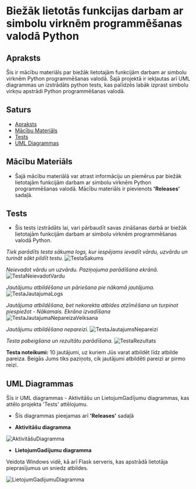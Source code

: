 # Biežāk lietotās funkcijas darbam ar simbolu virknēm programmēšanas valodā Python

## Apraksts
Šis ir mācību materiāls par biežāk lietotajām funkcijām darbam ar simbolu virknēm Python programmēšanas valodā. Šajā projektā ir iekļautas arī UML diagrammas un izstrādāts python tests, kas palīdzēs labāk izprast simbolu virkņu apstrādi Python programmēšanas valodā.

## Saturs
- [Apraksts](#apraksts)
- [Mācību Materiāls](#macibu-materials)
- [Tests](#tests)
- [UML Diagrammas](#uml-diagrammas)

## Mācību Materiāls
 - Šajā mācību materiālā var atrast informāciju un piemērus par biežāk lietotajām funkcijām darbam ar simbolu virknēm Python programmēšanas valodā. Mācību materiāls ir pievienots **'Releases'** sadaļā.

## Tests
 - Šis tests izstrādāts lai, vari pārbaudīt savas zināšanas darbā ar biežāk lietotajām funkcijām darbam ar simbolu virknēm programmēšanas valodā Python.

_Tiek parādīts testa sākuma logs, kur iespējams ievadīt vārdu, uzvārdu un turināt sākt pildīt testu._
![TestaSakums](https://i.postimg.cc/tCWwm3Gw/111111111111111111.png)

_Neievadot vārdu un uzvārdu. Paziņojuma parādīšana ekrānā._
![TestaNeievadotVardu](https://i.postimg.cc/0QWhxRYr/555555555555555555.png)

_Jautājumu atbildēšana un pāriešana pie nākamā jautājuma._
![TestaJautajumaLogs](https://i.postimg.cc/tgYkhQ33/222222222222222222.png)

_Jautājuma atbildēšana, bet nekorekta atbldes atzīmēšana un turpinot piespiežot - Nākamais. Ekrāna izvadīšana_
![TestaJautajumaNepareizaVeiksana](https://i.postimg.cc/hvKhFm0K/444444444444444444.png)

_Jautājumu atbildēšana nepareizi._
![TestaJautajumsNepareizi](https://i.postimg.cc/nr4g6jhY/22222222222222222.png)

_Testa pabeigšana un rezultātu parādīšana._
![TestaRezultats](https://i.postimg.cc/sfHhh6fz/3333333333333333333333.png)

**Testa noteikumi:** 10 jautājumi, uz kuriem Jūs varat atbildēt līdz atbilde pareiza. Beigās Jums tiks paziņots, cik jautājumi atbildēti pareizi ar pirmo reizi. 

## UML Diagrammas
Šīs ir UML diagrammas - Aktivitāšu un LietojumGadījumu diagrammas, kas attēlo projekta 'Tests' attēlojumu.
 - Šīs diagrammas pieejamas arī **'Releases'** sadaļā

 - **Aktivitāšu diagramma**

![AktivitāšuDiagramma](https://github.com/EdmundsZaneribs/Funkcijas_darbam_ar_simbolu_virknem_Python/assets/165994174/f9fddb57-5111-4a8a-a5b1-21e76044a76e)


 - **LietojumGadījumu diagramma**
   
Veidota Windows vidē, kā arī Flask serveris, kas apstrādā lietotāja pieprasījumus un sniedz atbildes.

![LietojumGadijumuDiagramma](https://github.com/EdmundsZaneribs/Funkcijas_darbam_ar_simbolu_virknem_Python/assets/165994174/b44132b6-dde0-4dbc-a1d1-00eb907f1910)
